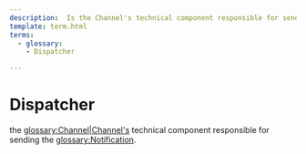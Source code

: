 ```yaml
---
description:  Is the Channel's technical component responsible for sending the Notification.
template: term.html
terms:
  - glossary: 
    - Dispatcher

---
```

# Dispatcher

the <glossary:Channel|Channel's> technical component responsible for sending the <glossary:Notification>. 
